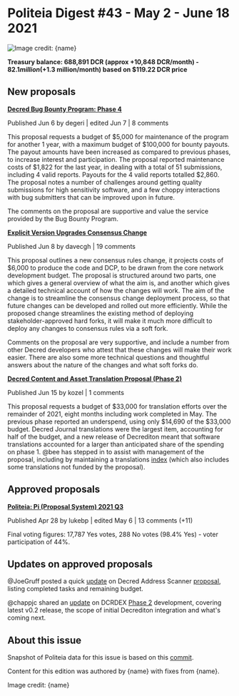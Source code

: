 # Politeia Digest #43 - May 2 - June 18 2021

![Image credit: {name}](img/{path})

**Treasury balance: 688,891 DCR (approx +10,848 DCR/month) - $82.1 million (+$1.3 million/month) based on $119.22 DCR price**

## New proposals

**[Decred Bug Bounty Program: Phase 4](https://proposals.decred.org/record/e1f104b)**

Published Jun 6 by degeri | edited Jun 7 | 8 comments

This proposal requests a budget of $5,000 for maintenance of the program for another 1 year, with a maximum budget of $100,000 for bounty payouts. The payout amounts have been increased as compared to previous phases, to increase interest and participation. The proposal reported maintenance costs of $1,822 for the last year, in dealing with a total of 51 submissions, including 4 valid reports. Payouts for the 4 valid reports totalled $2,860. The proposal notes a number of challenges around getting quality submissions for high sensitivity software, and a few choppy interactions with bug submitters that can be improved upon in future.

The comments on the proposal are supportive and value the service provided by the Bug Bounty Program.

**[Explicit Version Upgrades Consensus Change](https://proposals.decred.org/record/3a98861)**

Published Jun 8 by davecgh | 19 comments

This proposal outlines a new consensus rules change, it projects costs of $6,000 to produce the code and DCP, to be drawn from the core network development budget. The proposal is structured around two parts, one which gives a general overview of what the aim is, and another which gives a detailed technical account of how the changes will work. The aim of the change is to streamline the consensus change deployment process, so that future changes can be developed and rolled out more efficiently. While the proposed change streamlines the existing method of deploying stakeholder-approved hard forks, it will make it much more difficult to deploy any changes to consensus rules via a soft fork.

Comments on the proposal are very supportive, and include a number from other Decred developers who attest that these changes will make their work easier. There are also some more technical questions and thoughtful answers about the nature of the changes and what soft forks do.

**[Decred Content and Asset Translation Proposal (Phase 2)](https://proposals.decred.org/record/af9942a)**

Published Jun 15 by kozel | 1 comments

This proposal requests a budget of $33,000 for translation efforts over the remainder of 2021, eight months including work completed in May. The previous phase reported an underspend, using only $14,690 of the $33,000 budget. Decred Journal translations were the largest item, accounting for half of the budget, and a new release of Decrediton meant that software translations accounted for a larger than anticipated share of the spending on phase 1. @bee has stepped in to assist with management of the proposal, including by maintaining a translations [index](https://github.com/decredcommunity/translations/blob/master/index.md) (which also includes some translations not funded by the proposal).

## Approved proposals

**[Politeia: Pi (Proposal System) 2021 Q3](https://proposals.decred.org/record/91cfcc8)**

Published Apr 28 by lukebp | edited May 6 | 13 comments (+11)

Final voting figures: 17,787 Yes votes, 288 No votes (98.4% Yes) - voter participation of 44%.

## Updates on approved proposals

@JoeGruff posted a quick [update](https://github.com/decredcommunity/proposals/blob/master/proposals/3943bff/updates/20210508.md) on Decred Address Scanner [proposal](https://proposals.decred.org/proposals/3943bff), listing completed tasks and remaining budget.

@chappjc shared an [update](https://www.reddit.com/r/decred/comments/n9i8z2/dcrdex_updates_v02_release_decrediton_integration/) on DCRDEX [Phase 2](https://proposals.decred.org/proposals/d462ac3) development, covering latest v0.2 release, the scope of initial Decrediton integration and what's coming next.

## About this issue

Snapshot of Politeia data for this issue is based on this [commit]({link}).

Content for this edition was authored by {name} with fixes from {name}.

Image credit: {name}
